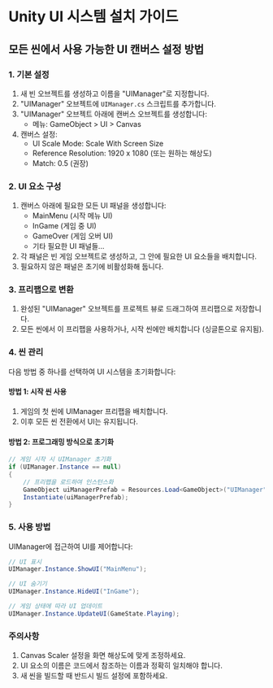 # Unity UI 시스템 설치 가이드

## 모든 씬에서 사용 가능한 UI 캔버스 설정 방법

### 1. 기본 설정

1. 새 빈 오브젝트를 생성하고 이름을 "UIManager"로 지정합니다.
2. "UIManager" 오브젝트에 `UIManager.cs` 스크립트를 추가합니다.
3. "UIManager" 오브젝트 아래에 캔버스 오브젝트를 생성합니다:
   - 메뉴: GameObject > UI > Canvas
4. 캔버스 설정:
   - UI Scale Mode: Scale With Screen Size
   - Reference Resolution: 1920 x 1080 (또는 원하는 해상도)
   - Match: 0.5 (권장)

### 2. UI 요소 구성

1. 캔버스 아래에 필요한 모든 UI 패널을 생성합니다:
   - MainMenu (시작 메뉴 UI)
   - InGame (게임 중 UI)
   - GameOver (게임 오버 UI)
   - 기타 필요한 UI 패널들...
2. 각 패널은 빈 게임 오브젝트로 생성하고, 그 안에 필요한 UI 요소들을 배치합니다.
3. 필요하지 않은 패널은 초기에 비활성화해 둡니다.

### 3. 프리팹으로 변환

1. 완성된 "UIManager" 오브젝트를 프로젝트 뷰로 드래그하여 프리팹으로 저장합니다.
2. 모든 씬에서 이 프리팹을 사용하거나, 시작 씬에만 배치합니다 (싱글톤으로 유지됨).

### 4. 씬 관리

다음 방법 중 하나를 선택하여 UI 시스템을 초기화합니다:

#### 방법 1: 시작 씬 사용
1. 게임의 첫 씬에 UIManager 프리팹을 배치합니다.
2. 이후 모든 씬 전환에서 UI는 유지됩니다.

#### 방법 2: 프로그래밍 방식으로 초기화
```csharp
// 게임 시작 시 UIManager 초기화
if (UIManager.Instance == null)
{
    // 프리팹을 로드하여 인스턴스화
    GameObject uiManagerPrefab = Resources.Load<GameObject>("UIManager");
    Instantiate(uiManagerPrefab);
}
```

### 5. 사용 방법

UIManager에 접근하여 UI를 제어합니다:
```csharp
// UI 표시
UIManager.Instance.ShowUI("MainMenu");

// UI 숨기기
UIManager.Instance.HideUI("InGame");

// 게임 상태에 따라 UI 업데이트
UIManager.Instance.UpdateUI(GameState.Playing);
```

### 주의사항

1. Canvas Scaler 설정을 화면 해상도에 맞게 조정하세요.
2. UI 요소의 이름은 코드에서 참조하는 이름과 정확히 일치해야 합니다.
3. 새 씬을 빌드할 때 반드시 빌드 설정에 포함하세요. 